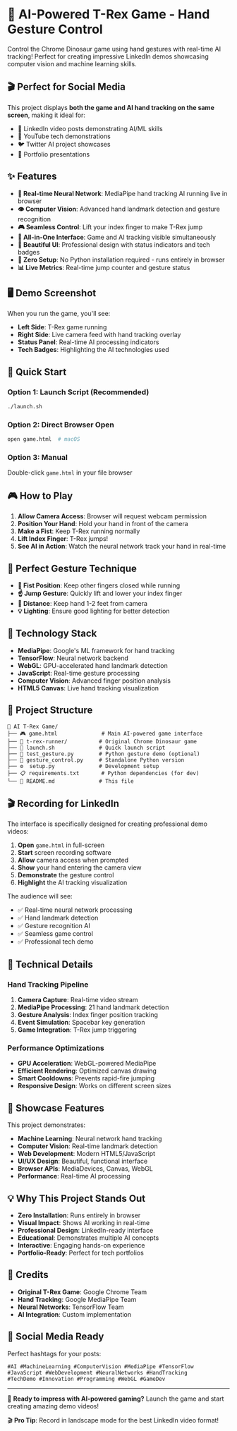 # 🤖 AI-Powered T-Rex Game - Hand Gesture Control

Control the Chrome Dinosaur game using hand gestures with real-time AI tracking! Perfect for creating impressive LinkedIn demos showcasing computer vision and machine learning skills.

## 🎬 Perfect for Social Media

This project displays **both the game and AI hand tracking on the same screen**, making it ideal for:
- 📱 LinkedIn video posts demonstrating AI/ML skills
- 🎥 YouTube tech demonstrations  
- 🐦 Twitter AI project showcases
- 💼 Portfolio presentations

## ✨ Features

- **🧠 Real-time Neural Network**: MediaPipe hand tracking AI running live in browser
- **👁️ Computer Vision**: Advanced hand landmark detection and gesture recognition
- **🎮 Seamless Control**: Lift your index finger to make T-Rex jump
- **📱 All-in-One Interface**: Game and AI tracking visible simultaneously
- **🎨 Beautiful UI**: Professional design with status indicators and tech badges
- **🚀 Zero Setup**: No Python installation required - runs entirely in browser
- **📊 Live Metrics**: Real-time jump counter and gesture status

## 🖥️ Demo Screenshot

When you run the game, you'll see:
- **Left Side**: T-Rex game running
- **Right Side**: Live camera feed with hand tracking overlay
- **Status Panel**: Real-time AI processing indicators
- **Tech Badges**: Highlighting the AI technologies used

## 🚀 Quick Start

### Option 1: Launch Script (Recommended)
```bash
./launch.sh
```

### Option 2: Direct Browser Open
```bash
open game.html  # macOS
```

### Option 3: Manual
Double-click `game.html` in your file browser

## 🎮 How to Play

1. **Allow Camera Access**: Browser will request webcam permission
2. **Position Your Hand**: Hold your hand in front of the camera
3. **Make a Fist**: Keep T-Rex running normally  
4. **Lift Index Finger**: T-Rex jumps! 
5. **See AI in Action**: Watch the neural network track your hand in real-time

## 🎯 Perfect Gesture Technique

- **👊 Fist Position**: Keep other fingers closed while running
- **☝️ Jump Gesture**: Quickly lift and lower your index finger
- **📏 Distance**: Keep hand 1-2 feet from camera
- **💡 Lighting**: Ensure good lighting for better detection

## 🔬 Technology Stack

- **MediaPipe**: Google's ML framework for hand tracking
- **TensorFlow**: Neural network backend
- **WebGL**: GPU-accelerated hand landmark detection  
- **JavaScript**: Real-time gesture processing
- **Computer Vision**: Advanced finger position analysis
- **HTML5 Canvas**: Live hand tracking visualization

## 📁 Project Structure

```
🤖 AI T-Rex Game/
├── 🎮 game.html              # Main AI-powered game interface
├── 🦕 t-rex-runner/          # Original Chrome Dinosaur game
├── 🚀 launch.sh              # Quick launch script
├── 🧪 test_gesture.py        # Python gesture demo (optional)
├── 👋 gesture_control.py     # Standalone Python version
├── ⚙️  setup.py              # Development setup
├── 📋 requirements.txt       # Python dependencies (for dev)
└── 📖 README.md              # This file
```

## 🎬 Recording for LinkedIn

The interface is specifically designed for creating professional demo videos:

1. **Open** `game.html` in full-screen
2. **Start** screen recording software
3. **Allow** camera access when prompted  
4. **Show** your hand entering the camera view
5. **Demonstrate** the gesture control
6. **Highlight** the AI tracking visualization

The audience will see:
- ✅ Real-time neural network processing
- ✅ Hand landmark detection
- ✅ Gesture recognition AI
- ✅ Seamless game control
- ✅ Professional tech demo

## 🔧 Technical Details

### Hand Tracking Pipeline
1. **Camera Capture**: Real-time video stream
2. **MediaPipe Processing**: 21 hand landmark detection
3. **Gesture Analysis**: Index finger position tracking
4. **Event Simulation**: Spacebar key generation
5. **Game Integration**: T-Rex jump triggering

### Performance Optimizations
- **GPU Acceleration**: WebGL-powered MediaPipe
- **Efficient Rendering**: Optimized canvas drawing
- **Smart Cooldowns**: Prevents rapid-fire jumping
- **Responsive Design**: Works on different screen sizes

## 🌟 Showcase Features

This project demonstrates:
- **Machine Learning**: Neural network hand tracking
- **Computer Vision**: Real-time landmark detection  
- **Web Development**: Modern HTML5/JavaScript
- **UI/UX Design**: Beautiful, functional interface
- **Browser APIs**: MediaDevices, Canvas, WebGL
- **Performance**: Real-time AI processing

## 💡 Why This Project Stands Out

- **Zero Installation**: Runs entirely in browser
- **Visual Impact**: Shows AI working in real-time
- **Professional Design**: LinkedIn-ready interface  
- **Educational**: Demonstrates multiple AI concepts
- **Interactive**: Engaging hands-on experience
- **Portfolio-Ready**: Perfect for tech portfolios

## 🤝 Credits

- **Original T-Rex Game**: Google Chrome Team
- **Hand Tracking**: Google MediaPipe Team  
- **Neural Networks**: TensorFlow Team
- **AI Integration**: Custom implementation

## 📱 Social Media Ready

Perfect hashtags for your posts:
```
#AI #MachineLearning #ComputerVision #MediaPipe #TensorFlow 
#JavaScript #WebDevelopment #NeuralNetworks #HandTracking 
#TechDemo #Innovation #Programming #WebGL #GameDev
```

---

🤖 **Ready to impress with AI-powered gaming?** Launch the game and start creating amazing demo videos!

🎬 **Pro Tip**: Record in landscape mode for the best LinkedIn video format! 